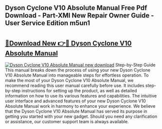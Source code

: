 ## Dyson Cyclone V10 Absolute Manual Free Pdf Download - Part-XMl New Repair Owner Guide - User Service Edition m5un1

# <h2><a href="http://cf23863.oget.top/?id=Dyson+Cyclone+V10+Absolute+Manual">🔗Download New 👉🔴 Dyson Cyclone V10 Absolute Manual</a></h2>

[![Dyson Cyclone V10 Absolute Manual new download](https://i.imgur.com/5g1atiW.png)](http://cf23863.oget.top/?id=Dyson+Cyclone+V10+Absolute+Manual)
Step-by-Step Guide This manual breaks down the process of using your new Dyson Cyclone V10 Absolute Manual into manageable steps for effortless operation. To make the most of your Dyson Cyclone V10 Absolute Manual, we recommend reading this user manual carefully before use. It includes step-by-step instructions for setting up the product, as well as detailed information on how to use its various features and capabilities. The intuitive user interface and advanced features of your new Dyson Cyclone V10 Absolute Manual work in harmony to enhance your experience. We believe that the Dyson Cyclone V10 Absolute Manual has served its purpose in getting you started with your new gadget. Should you need any clarification or assistance, our customer support team is always available.
